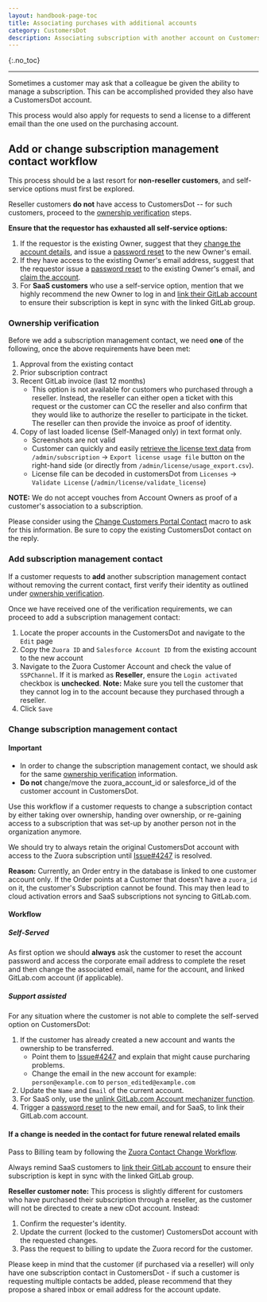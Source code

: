 ```yaml
---
layout: handbook-page-toc
title: Associating purchases with additional accounts
category: CustomersDot
description: Associating subscription with another account on CustomersDot account and for changing primary contact.
---
```


{:.no_toc}

----

Sometimes a customer may ask that a colleague be given the ability to manage a
subscription. This can be accomplished provided they also have a CustomersDot
account.

This process would also apply for requests to send a license to a different email
than the one used on the purchasing account.

## Add or change subscription management contact workflow

This process should be a last resort for **non-reseller customers**, and self-service options must first be explored.

Reseller customers **do not** have access to CustomersDot -- for such customers, proceed to the [ownership verification](#ownership-verification) steps.

**Ensure that the requestor has exhausted all self-service options:**

1. If the requestor is the existing Owner, suggest that they [change the account details](https://docs.gitlab.com/ee/subscriptions/#change-your-personal-details),
and issue a [password reset](https://customers.gitlab.com/customers/password/new) to the new Owner's email.
1. If they have access to the existing Owner's email address, suggest that the requestor issue a [password reset](https://customers.gitlab.com/customers/password/new)
to the existing Owner's email, and [claim the account](https://docs.gitlab.com/ee/subscriptions/#change-your-personal-details).
1. For **SaaS customers** who use a self-service option, mention that we highly recommend the new Owner to log in
and [link their GitLab account](https://docs.gitlab.com/ee/subscriptions/#change-the-linked-account)
to ensure their subscription is kept in sync with the linked GitLab group.


### Ownership verification

Before we add a subscription management contact, we need **one** of the following, once the above requirements have been met:

1. Approval from the existing contact
1. Prior subscription contract
1. Recent GitLab invoice (last 12 months)
   - This option is not available for customers who purchased through a reseller. Instead, the reseller can either open a ticket with this request or the customer can CC the reseller and also confirm that they would like to authorize the reseller to participate in the ticket. The reseller can then provide the invoice as proof of identity.
1. Copy of last loaded license (Self-Managed only) in text format only.
   - Screenshots are not valid
   - Customer can quickly and easily [retrieve the license text data](https://docs.gitlab.com/ee/subscriptions/self_managed/index.html#export-your-license-usage) from `/admin/subscription` -> `Export license usage file` button on the right-hand side (or directly from `/admin/license/usage_export.csv`).
   - License file can be decoded in customersDot from `Licenses` -> `Validate License` (`/admin/license/validate_license`)

**NOTE:** We do not accept vouches from Account Owners as proof of a customer's association to a subscription.

Please consider using the [Change Customers Portal Contact](https://gitlab.zendesk.com/agent/admin/macros/360028045239) macro to ask for this information. Be sure to copy the existing CustomersDot contact on the reply.

### Add subscription management contact

If a customer requests to **add** another subscription management contact without removing the current contact,
first verify their identity as outlined under [ownership verification](#ownership-verification).

Once we have received one of the verification requirements, we can proceed to add a subscription management contact:

1. Locate the proper accounts in the CustomersDot and navigate to the `Edit` page
1. Copy the `Zuora ID` and `Salesforce Account ID` from the existing account to the new account
1. Navigate to the Zuora Customer Account and check the value of `SSPChannel`. If it is marked as **Reseller**, ensure the `Login activated` checkbox is **unchecked**.
**Note:** Make sure you tell the customer that they cannot log in to the account because they purchased through a reseller.
1. Click `Save`


### Change subscription management contact

#### Important

- In order to change the subscription management contact, we should ask for the same [ownership verification](#ownership-verification) information.
- **Do not** change/move the zuora_account_id or salesforce_id of the customer account in CustomersDot.

Use this workflow if a customer requests to change a subscription contact by either taking over ownership,
handing over ownership, or re-gaining access to a subscription that was set-up by another person not in the
organization anymore.

We should try to always retain the original CustomersDot account with access to the Zuora subscription
until [Issue#4247](https://gitlab.com/gitlab-org/customers-gitlab-com/-/issues/4247) is resolved.

**Reason:**
Currently, an Order entry in the database is linked to one customer account only.
If the Order points at a Customer that doesn't have a `zuora_id` on it, the customer's Subscription cannot be found.
This may then lead to cloud activation errors and SaaS subscriptions not syncing to GitLab.com.

#### Workflow

##### Self-Served

As first option we should **always** ask the customer to reset the account password and access the corporate email address to complete the reset and then change the associated email, name for the account, and linked GitLab.com account (if applicable).

##### Support assisted

For any situation where the customer is not able to complete the self-served option on CustomersDot:

1. If the customer has already created a new account and wants the ownership to be transferred.
    - Point them to [Issue#4247](https://gitlab.com/gitlab-org/customers-gitlab-com/-/issues/4247) and explain that might cause purcharing problems.
    - Change the email in the new account for example: `person@example.com` to `person_edited@example.com`
1. Update the `Name` and `Email` of the current account.
1. For SaaS only, use the [unlink GitLab.com Account mechanizer function](mechanizer.html#unlink-gitlabcom-account).
1. Trigger a [password reset](https://customers.gitlab.com/customers/password/new) to the new email, and for SaaS, to link their GitLab.com account.

#### If a change is needed in the contact for future renewal related emails   
Pass to Billing team by following the [Zuora Contact Change Workflow](https://about.gitlab.com/handbook/support/license-and-renewals/workflows/billing_contact_change_payments.html#zuora-contact-change).

Always remind SaaS customers to [link their GitLab account](https://docs.gitlab.com/ee/subscriptions/#change-the-linked-account)
to ensure their subscription is kept in sync with the linked GitLab group.

**Reseller customer note:** This process is slightly different for customers who have purchased their subscription through a reseller, as the customer will not be directed to create a new cDot account. Instead:

1. Confirm the requester's identity.
2. Update the current (locked to the customer) CustomersDot account with the requested changes.
3. Pass the request to billing to update the Zuora record for the customer.

Please keep in mind that the customer (if purchased via a reseller) will only have one subscription contact in CustomersDot - if such a customer is requesting multiple contacts be added, please recommend that they propose a shared inbox or email address for the account update.
